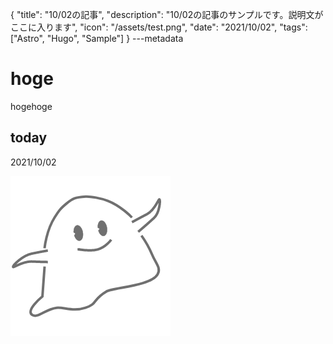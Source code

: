 {
  "title": "10/02の記事",
  "description": "10/02の記事のサンプルです。説明文がここに入ります",
  "icon": "/assets/test.png",
  "date": "2021/10/02",
  "tags": ["Astro", "Hugo", "Sample"]
}
---metadata

# hoge
hogehoge

## today
2021/10/02

![img](/assets/test.png)